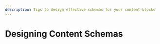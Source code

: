```yaml
---
description: Tips to design effective schemas for your content-blocks
---
```


# Designing Content Schemas


